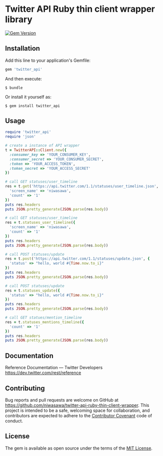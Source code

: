 # Twitter API Ruby thin client wrapper library

[![Gem Version](https://badge.fury.io/rb/twitter_api.svg)](https://badge.fury.io/rb/twitter_api)

## Installation

Add this line to your application's Gemfile:

```ruby
gem 'twitter_api'
```

And then execute:

    $ bundle

Or install it yourself as:

    $ gem install twitter_api

## Usage

```ruby
require 'twitter_api'
require 'json'

# create a instance of API wrapper
t = TwitterAPI::Client.new({
  :consumer_key => 'YOUR_CONSUMER_KEY',
  :consumer_secret => 'YOUR_CONSUMER_SECRET',
  :token => 'YOUR_ACCESS_TOKEN',
  :token_secret => 'YOUR_ACCESS_SECRET'
})

# call GET statuses/user_timeline
res = t.get('https://api.twitter.com/1.1/statuses/user_timeline.json', {
  'screen_name' => 'niwasawa',
  'count' => '1'
})
puts res.headers
puts JSON.pretty_generate(JSON.parse(res.body))

# call GET statuses/user_timeline
res = t.statuses_user_timeline({
  'screen_name' => 'niwasawa',
  'count' => '1'
})
puts res.headers
puts JSON.pretty_generate(JSON.parse(res.body))

# call POST statuses/update
res = t.post('https://api.twitter.com/1.1/statuses/update.json', {
  'status' => "hello, world #{Time.now.to_i}"
})
puts res.headers
puts JSON.pretty_generate(JSON.parse(res.body))

# call POST statuses/update
res = t.statuses_update({
  'status' => "hello, world #{Time.now.to_i}"
})
puts res.headers
puts JSON.pretty_generate(JSON.parse(res.body))

# call GET statues/mention_timeline
res = t.statuses_mentions_timeline({
  'count' => '1'
})
puts res.headers
puts JSON.pretty_generate(JSON.parse(res.body))
```

## Documentation

Reference Documentation — Twitter Developers
https://dev.twitter.com/rest/reference

## Contributing

Bug reports and pull requests are welcome on GitHub at https://github.com/niwasawa/twitter-api-ruby-thin-client-wrapper. This project is intended to be a safe, welcoming space for collaboration, and contributors are expected to adhere to the [Contributor Covenant](http://contributor-covenant.org) code of conduct.

## License

The gem is available as open source under the terms of the [MIT License](http://opensource.org/licenses/MIT).

